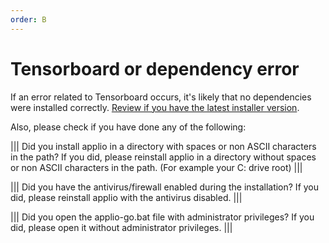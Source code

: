 ```yaml
---
order: B
---
```

# Tensorboard or dependency error

If an error related to Tensorboard occurs, it's likely that no dependencies were installed correctly. [Review if you have the latest installer version](../../installation/install.md).

Also, please check if you have done any of the following:

||| Did you install applio in a directory with spaces or non ASCII characters in the path?
If you did, please reinstall applio in a directory without spaces or non ASCII characters in the path. (For example your C: drive root)
|||

||| Did you have the antivirus/firewall enabled during the installation?
If you did, please reinstall applio with the antivirus disabled.
|||

||| Did you open the applio-go.bat file with administrator privileges?
If you did, please open it without administrator privileges.
|||


